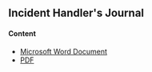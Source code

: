 <h2>Incident Handler's Journal</h2>
<h4>Content</h4>

- [Microsoft Word Document](https://github.com/pbroding/incident-handlers-journal/blob/main/Incident-handler-s-journal-PB.docx)
- [PDF](https://github.com/pbroding/incident-handlers-journal/blob/main/Incident-handler-s-journal-PB.pdf)
